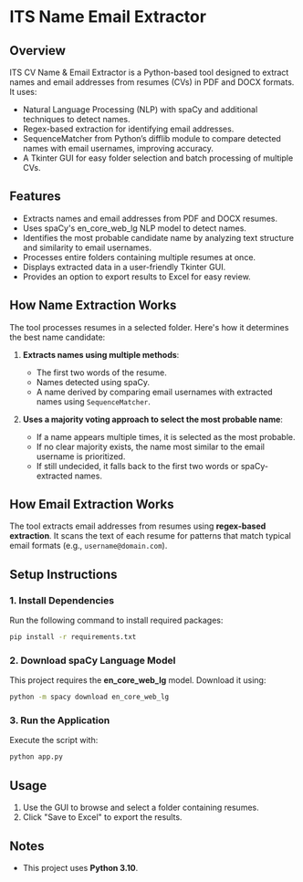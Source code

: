 # ITS Name Email Extractor

## Overview
ITS CV Name & Email Extractor is a Python-based tool designed to extract names and email addresses from resumes (CVs) in PDF and DOCX formats. It uses:
- Natural Language Processing (NLP) with spaCy and additional techniques to detect names.
- Regex-based extraction for identifying email addresses.
- SequenceMatcher from Python’s difflib module to compare detected names with email usernames, improving accuracy.
- A Tkinter GUI for easy folder selection and batch processing of multiple CVs.


## Features
- Extracts names and email addresses from PDF and DOCX resumes.
- Uses spaCy's en_core_web_lg NLP model to detect names.
- Identifies the most probable candidate name by analyzing text structure and similarity to email usernames.
- Processes entire folders containing multiple resumes at once.
- Displays extracted data in a user-friendly Tkinter GUI.
- Provides an option to export results to Excel for easy review.

## How Name Extraction Works
The tool processes resumes in a selected folder. Here's how it determines the best name candidate:

1. **Extracts names using multiple methods**:
   - The first two words of the resume.
   - Names detected using spaCy.
   - A name derived by comparing email usernames with extracted names using `SequenceMatcher`.

2. **Uses a majority voting approach to select the most probable name**:
   - If a name appears multiple times, it is selected as the most probable.
   - If no clear majority exists, the name most similar to the email username is prioritized.
   - If still undecided, it falls back to the first two words or spaCy-extracted names.


## How Email Extraction Works
The tool extracts email addresses from resumes using **regex-based extraction**. It scans the text of each resume for patterns that match typical email formats (e.g., `username@domain.com`). 



## Setup Instructions

### 1. Install Dependencies
Run the following command to install required packages:

```sh
pip install -r requirements.txt
```

### 2. Download spaCy Language Model
This project requires the **en_core_web_lg** model. Download it using:

```sh
python -m spacy download en_core_web_lg
```

### 3. Run the Application
Execute the script with:

```sh
python app.py
```

## Usage

1. Use the GUI to browse and select a folder containing resumes.
2. Click "Save to Excel" to export the results.

## Notes
- This project uses **Python 3.10**.

